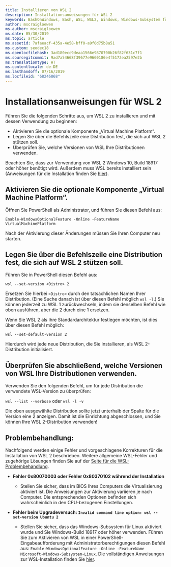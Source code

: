 ```yaml
---
title: Installieren von WSL 2
description: Installationsanweisungen für WSL 2
keywords: BashOnWindows, Bash, WSL, WSL2, Windows, Windows-Subsystem für Linux, Windows-Subsystem, Ubuntu, Debian, Suse, Windows 10, Installation, installieren
author: mscraigloewen
ms.author: mscraigloewen
ms.date: 05/30/2019
ms.topic: article
ms.assetid: 7afaeacf-435a-4e58-bff0-a9f0d75b8a51
ms.custom: seodec18
ms.openlocfilehash: 3ad180ecc9deaa1566e9870700b26f82f631c7f1
ms.sourcegitcommit: 9ad7a54668f39677e9660186e4f5172ea2597e2b
ms.translationtype: HT
ms.contentlocale: de-DE
ms.lasthandoff: 07/16/2019
ms.locfileid: "68246868"
---
```

# <a name="installation-instructions-for-wsl-2"></a>Installationsanweisungen für WSL 2

Führen Sie die folgenden Schritte aus, um WSL 2 zu installieren und mit dessen Verwendung zu beginnen:

- Aktivieren Sie die optionale Komponente „Virtual Machine Platform“.
- Legen Sie über die Befehlszeile eine Distribution fest, die sich auf WSL 2 stützen soll.
- Überprüfen Sie, welche Versionen von WSL Ihre Distributionen verwenden.

Beachten Sie, dass zur Verwendung von WSL 2 Windows 10, Build 18917 oder höher benötigt wird. Außerdem muss WSL bereits installiert sein (Anweisungen für die Installation finden Sie [hier](./install-win10.md)). 

## <a name="enable-the-virtual-machine-platform-optional-component"></a>Aktivieren Sie die optionale Komponente „Virtual Machine Platform“.

Öffnen Sie PowerShell als Administrator, und führen Sie diesen Befehl aus:

`Enable-WindowsOptionalFeature -Online -FeatureName VirtualMachinePlatform`

Nach der Aktivierung dieser Änderungen müssen Sie Ihren Computer neu starten.

## <a name="set-a-distro-to-be-backed-by-wsl-2-using-the-command-line"></a>Legen Sie über die Befehlszeile eine Distribution fest, die sich auf WSL 2 stützen soll.

Führen Sie in PowerShell diesen Befehl aus:

`wsl --set-version <Distro> 2`

Ersetzen Sie hierbei `<Distro>` durch den tatsächlichen Namen Ihrer Distribution. (Eine Suche danach ist über diesen Befehl möglich `wsl -l`.) Sie können jederzeit zu WSL 1 zurückwechseln, indem sie denselben Befehl wie oben ausführen, aber die 2 durch eine 1 ersetzen.

Wenn Sie WSL 2 als Ihre Standardarchitektur festlegen möchten, ist dies über diesen Befehl möglich:

`wsl --set-default-version 2`

Hierdurch wird jede neue Distribution, die Sie installieren, als WSL 2-Distribution initialisiert.

## <a name="finish-with-verifying-what-versions-of-wsl-your-distro-are-using"></a>Überprüfen Sie abschließend, welche Versionen von WSL Ihre Distributionen verwenden.

Verwenden Sie den folgenden Befehl, um für jede Distribution die verwendete WSL-Version zu überprüfen:

`wsl --list --verbose` oder `wsl -l -v`

Die oben ausgewählte Distribution sollte jetzt unterhalb der Spalte für die Version eine 2 anzeigen. Damit ist die Einrichtung abgeschlossen, und Sie können Ihre WSL 2-Distribution verwenden! 

## <a name="troubleshooting"></a>Problembehandlung: 

Nachfolgend werden einige Fehler und vorgeschlagene Korrekturen für die Installation von WSL 2 beschrieben. Weitere allgemeine WSL-Fehler und zugehörige Lösungen finden Sie auf der [Seite für die WSL-Problembehandlung](troubleshooting.md).

* **Fehler 0x80070003 oder Fehler 0x80370102 während der Installation**
    * Stellen Sie sicher, dass im BIOS Ihres Computers die Virtualisierung aktiviert ist. Die Anweisungen zur Aktivierung variieren je nach Computer. Die entsprechenden Optionen befinden sich wahrscheinlich in den CPU-bezogenen Einstellungen.
   
* **Fehler beim Upgradeversuch: `Invalid command line option: wsl --set-version Ubuntu 2`**
    * Stellen Sie sicher, dass das Windows-Subsystem für Linux aktiviert wurde und Sie Windows-Build 18917 oder höher verwenden. Führen Sie zum Aktivieren von WSL in einer PowerShell-Eingabeaufforderung mit Administratorberechtigungen diesen Befehl aus: `Enable-WindowsOptionalFeature -Online -FeatureName Microsoft-Windows-Subsystem-Linux`. Die vollständigen Anweisungen zur WSL-Installation finden Sie [hier](./install-win10.md).